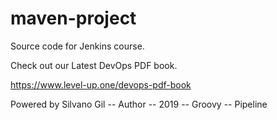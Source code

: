# maven-project
Source code for Jenkins course.

Check out our Latest DevOps PDF book.

https://www.level-up.one/devops-pdf-book

Powered by Silvano Gil -- Author -- 2019 -- Groovy -- Pipeline
